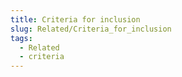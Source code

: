 ```yaml
---
title: Criteria for inclusion
slug: Related/Criteria_for_inclusion
tags:
  - Related
  - criteria
---
```


